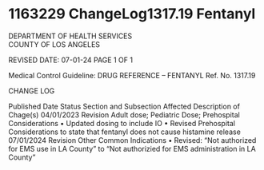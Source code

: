 # 1163229 ChangeLog1317.19 Fentanyl

DEPARTMENT OF HEALTH SERVICES  
COUNTY OF LOS ANGELES  
 
 
REVISED DATE: 07-01-24                                                              PAGE 1 OF 1 
 
Medical Control Guideline: DRUG REFERENCE – FENTANYL                              Ref. No. 1317.19 
 
CHANGE LOG 
 
Published 
Date 
Status Section and 
Subsection Affected 
Description of Chage(s) 
04/01/2023 Revision Adult dose; Pediatric 
Dose; Prehospital 
Considerations 
• Updated dosing to include IO 
• Revised Prehospital 
Considerations to state that 
fentanyl does not cause 
histamine release 
07/01/2024 Revision Other Common 
Indications 
• Revised: “Not authorized for 
EMS use in LA County” to 
“Not authorizied for EMS 
administration in LA County”
